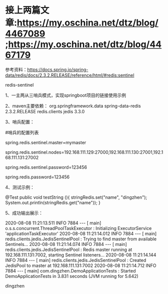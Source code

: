 # 接上两篇文章:https://my.oschina.net/dtz/blog/4467089 ;https://my.oschina.net/dtz/blog/4467179

参考资料：https://docs.spring.io/spring-data/redis/docs/2.3.2.RELEASE/reference/html/#redis:sentinel

redis-sentinel

1、一主两从三哨兵模式，实现springboot项目的链接使用示例

2、maven主要依赖：
        <dependency>
            <groupId>org.springframework.data</groupId>
            <artifactId>spring-data-redis</artifactId>
            <version>2.3.2.RELEASE</version>
        </dependency>
        <dependency>
            <groupId>redis.clients</groupId>
            <artifactId>jedis</artifactId>
            <version>3.3.0</version>
        </dependency>
        <dependency>
        
3、哨兵配置：

 #哨兵的配置列表
 
spring.redis.sentinel.master=mymaster

spring.redis.sentinel.nodes=192.168.111.129:27000,192.168.111.130:27001,192.168.111.131:27002

spring.redis.sentinel.password=123456

spring.redis.password=123456

4、测试示例：

 @Test
    public void testString (){
        stringRedis.set("name", "dingzhen");
        System.out.println(stringRedis.get("name"));
    }
    
5、成功输出展示：

2020-08-08 11:21:13.511  INFO 7884 --- [           main] o.s.s.concurrent.ThreadPoolTaskExecutor  : Initializing ExecutorService 'applicationTaskExecutor'
2020-08-08 11:21:14.012  INFO 7884 --- [           main] redis.clients.jedis.JedisSentinelPool    : Trying to find master from available Sentinels...
2020-08-08 11:21:14.074  INFO 7884 --- [           main] redis.clients.jedis.JedisSentinelPool    : Redis master running at 192.168.111.131:7002, starting Sentinel listeners...
2020-08-08 11:21:14.144  INFO 7884 --- [           main] redis.clients.jedis.JedisSentinelPool    : Created JedisPool to master at 192.168.111.131:7002
2020-08-08 11:21:14.712  INFO 7884 --- [           main] com.dingzhen.DemoApplicationTests        : Started DemoApplicationTests in 3.831 seconds (JVM running for 5.642)

dingzhen
